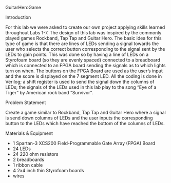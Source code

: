 GuitarHeroGame

Introduction

For this lab we were asked to create our own project applying skills learned throughout Labs 1-7. The design of this lab was inspired by the commonly played games Rockband, Tap Tap and Guitar Hero. The basic idea for this type of game is that there are lines of LEDs sending a signal towards the user who selects the correct button corresponding to the signal sent by the LEDs to gain points. This was done so by having a line of LEDs on a Styrofoam board (so they are evenly spaced) connected to a breadboard which is connected to an FPGA board sending the signals as to which lights turn on when. The buttons on the FPGA Board are used as the user’s input and the score is displayed on the 7 segment LED. All the coding is done in Verilog; a shift register is used to send the signal down the columns of LEDs; the signals of the LEDs used in this lab play to the song “Eye of a Tiger” by American rock band “Survivor”.

Problem Statement

Create a game similar to Rockband, Tap Tap and Guitar Hero where a signal is send down columns of LEDs and the user inputs the corresponding button to the LEDs which have reached the bottom of the columns of LEDs.

Materials & Equipment

- 1 Spartan-3 XCS200 Field-Programmable Gate Array (FPGA) Board
- 24 LEDs
- 24 220 ohm resistors
- 2 breadboards 
- 1 ribbon cable
- 4 2x4 inch thin Styrofoam boards
- wires
